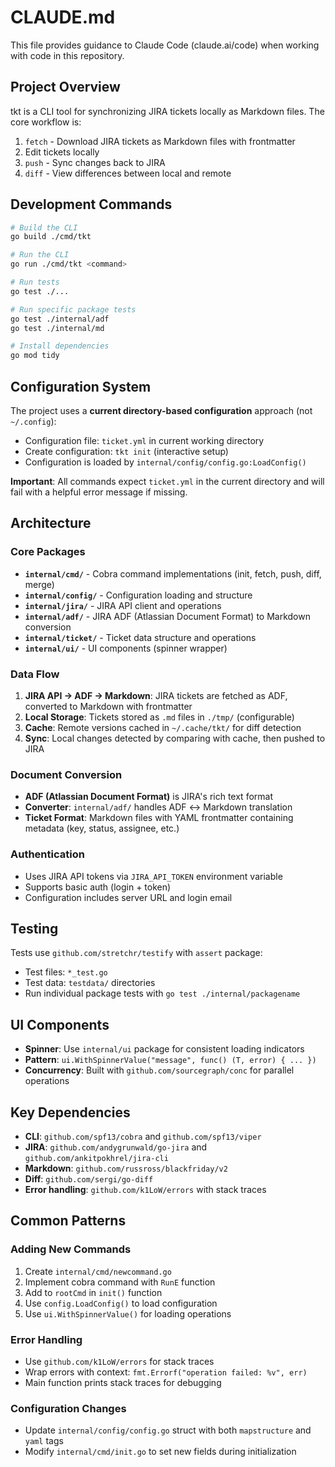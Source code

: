 # CLAUDE.md

This file provides guidance to Claude Code (claude.ai/code) when working with code in this repository.

## Project Overview

tkt is a CLI tool for synchronizing JIRA tickets locally as Markdown files. The core workflow is:
1. `fetch` - Download JIRA tickets as Markdown files with frontmatter
2. Edit tickets locally
3. `push` - Sync changes back to JIRA
4. `diff` - View differences between local and remote

## Development Commands

```bash
# Build the CLI
go build ./cmd/tkt

# Run the CLI
go run ./cmd/tkt <command>

# Run tests
go test ./...

# Run specific package tests
go test ./internal/adf
go test ./internal/md

# Install dependencies
go mod tidy
```

## Configuration System

The project uses a **current directory-based configuration** approach (not `~/.config`):

- Configuration file: `ticket.yml` in current working directory
- Create configuration: `tkt init` (interactive setup)
- Configuration is loaded by `internal/config/config.go:LoadConfig()`

**Important**: All commands expect `ticket.yml` in the current directory and will fail with a helpful error message if missing.

## Architecture

### Core Packages

- **`internal/cmd/`** - Cobra command implementations (init, fetch, push, diff, merge)
- **`internal/config/`** - Configuration loading and structure
- **`internal/jira/`** - JIRA API client and operations
- **`internal/adf/`** - JIRA ADF (Atlassian Document Format) to Markdown conversion
- **`internal/ticket/`** - Ticket data structure and operations
- **`internal/ui/`** - UI components (spinner wrapper)

### Data Flow

1. **JIRA API → ADF → Markdown**: JIRA tickets are fetched as ADF, converted to Markdown with frontmatter
2. **Local Storage**: Tickets stored as `.md` files in `./tmp/` (configurable)
3. **Cache**: Remote versions cached in `~/.cache/tkt/` for diff detection
4. **Sync**: Local changes detected by comparing with cache, then pushed to JIRA

### Document Conversion

- **ADF (Atlassian Document Format)** is JIRA's rich text format
- **Converter**: `internal/adf/` handles ADF ↔ Markdown translation
- **Ticket Format**: Markdown files with YAML frontmatter containing metadata (key, status, assignee, etc.)

### Authentication

- Uses JIRA API tokens via `JIRA_API_TOKEN` environment variable
- Supports basic auth (login + token)
- Configuration includes server URL and login email

## Testing

Tests use `github.com/stretchr/testify` with `assert` package:
- Test files: `*_test.go`
- Test data: `testdata/` directories
- Run individual package tests with `go test ./internal/packagename`

## UI Components

- **Spinner**: Use `internal/ui` package for consistent loading indicators
- **Pattern**: `ui.WithSpinnerValue("message", func() (T, error) { ... })`
- **Concurrency**: Built with `github.com/sourcegraph/conc` for parallel operations

## Key Dependencies

- **CLI**: `github.com/spf13/cobra` and `github.com/spf13/viper`
- **JIRA**: `github.com/andygrunwald/go-jira` and `github.com/ankitpokhrel/jira-cli`
- **Markdown**: `github.com/russross/blackfriday/v2`
- **Diff**: `github.com/sergi/go-diff`
- **Error handling**: `github.com/k1LoW/errors` with stack traces

## Common Patterns

### Adding New Commands
1. Create `internal/cmd/newcommand.go`
2. Implement cobra command with `RunE` function
3. Add to `rootCmd` in `init()` function
4. Use `config.LoadConfig()` to load configuration
5. Use `ui.WithSpinnerValue()` for loading operations

### Error Handling
- Use `github.com/k1LoW/errors` for stack traces
- Wrap errors with context: `fmt.Errorf("operation failed: %v", err)`
- Main function prints stack traces for debugging

### Configuration Changes
- Update `internal/config/config.go` struct with both `mapstructure` and `yaml` tags
- Modify `internal/cmd/init.go` to set new fields during initialization
